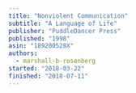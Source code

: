 ```yaml
---
title: "Nonviolent Communication"
subtitle: "A Language of Life"
publisher: "PuddleDancer Press"
published: "1998"
asin: "189200528X"
authors:
  - marshall-b-rosenberg
started: "2018-03-22"
finished: "2018-07-11"
---
```

